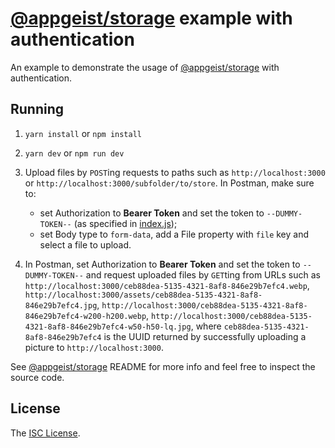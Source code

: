 # [@appgeist/storage](https://github.com/appgeist/storage) example with authentication

An example to demonstrate the usage of [@appgeist/storage](https://github.com/appgeist/storage) with authentication.

## Running

1. `yarn install` or `npm install`
2. `yarn dev` or `npm run dev`
3. Upload files by `POST`ing requests to paths such as `http://localhost:3000` or `http://localhost:3000/subfolder/to/store`. In Postman, make sure to:

   - set Authorization to **Bearer Token** and set the token to `--DUMMY-TOKEN--` (as specified in [index.js](index.js));
   - set Body type to `form-data`, add a File property with `file` key and select a file to upload.

4. In Postman, set Authorization to **Bearer Token** and set the token to `--DUMMY-TOKEN--` and request uploaded files by `GET`ting from URLs such as `http://localhost:3000/ceb88dea-5135-4321-8af8-846e29b7efc4.webp`, `http://localhost:3000/assets/ceb88dea-5135-4321-8af8-846e29b7efc4.jpg`, `http://localhost:3000/ceb88dea-5135-4321-8af8-846e29b7efc4-w200-h200.webp`, `http://localhost:3000/ceb88dea-5135-4321-8af8-846e29b7efc4-w50-h50-lq.jpg`, where `ceb88dea-5135-4321-8af8-846e29b7efc4` is the UUID returned by successfully uploading a picture to `http://localhost:3000`.

See [@appgeist/storage](https://github.com/appgeist/storage) README for more info and feel free to inspect the source code.

## License

The [ISC License](LICENSE).
